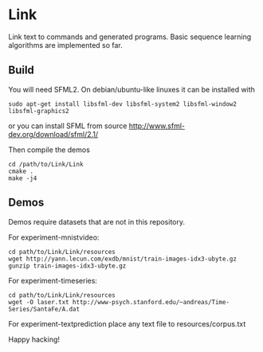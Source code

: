 # Link
Link text to commands and generated programs.
Basic sequence learning algorithms are implemented so far.

## Build
You will need SFML2. On debian/ubuntu-like linuxes it can be installed with
```
sudo apt-get install libsfml-dev libsfml-system2 libsfml-window2 libsfml-graphics2
```
or you can install SFML from source http://www.sfml-dev.org/download/sfml/2.1/

Then compile the demos
```
cd /path/to/Link/Link
cmake .
make -j4
```

## Demos

Demos require datasets that are not in this repository.

For experiment-mnistvideo:
```
cd path/to/Link/Link/resources
wget http://yann.lecun.com/exdb/mnist/train-images-idx3-ubyte.gz
gunzip train-images-idx3-ubyte.gz
```

For experiment-timeseries:
```
cd path/to/Link/Link/resources
wget -O laser.txt http://www-psych.stanford.edu/~andreas/Time-Series/SantaFe/A.dat
```

For experiment-textprediction place any text file to resources/corpus.txt


Happy hacking!
